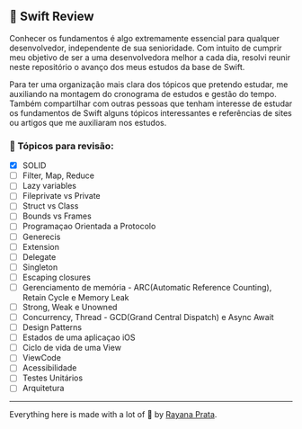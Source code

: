 ## 🌈 Swift Review

Conhecer os fundamentos é algo extremamente essencial para qualquer desenvolvedor, independente de sua senioridade. 
Com intuito de cumprir meu objetivo de ser a uma desenvolvedora melhor a cada dia, resolvi reunir neste repositório o avanço dos meus estudos da base de Swift.

Para ter uma organização mais clara dos tópicos que pretendo estudar, me auxiliando na montagem do cronograma de estudos e gestão do tempo.
Também compartilhar com outras pessoas que tenham interesse de estudar os fundamentos de Swift alguns tópicos interessantes e referências de sites ou artigos que me auxiliaram nos estudos.

### 📱 Tópicos para revisão:

- [x] SOLID
- [ ] Filter, Map, Reduce
- [ ] Lazy variables
- [ ] Fileprivate vs Private
- [ ] Struct vs Class
- [ ] Bounds vs Frames
- [ ] Programaçao Orientada a Protocolo
- [ ] Generecis
- [ ] Extension
- [ ] Delegate
- [ ] Singleton
- [ ] Escaping closures
- [ ] Gerenciamento de memória - ARC(Automatic Reference Counting), Retain Cycle e Memory Leak
- [ ] Strong, Weak e Unowned
- [ ] Concurrency, Thread - GCD(Grand Central Dispatch) e Async Await
- [ ] Design Patterns
- [ ] Estados de uma aplicaçao iOS
- [ ] Ciclo de vida de uma View
- [ ] ViewCode
- [ ] Acessibilidade
- [ ] Testes Unitários
- [ ] Arquitetura

---

Everything here is made with a lot of 🤍 by [Rayana Prata](https://www.linkedin.com/in/rayanaprata/).
